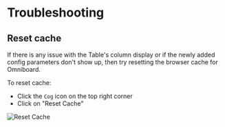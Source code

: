 # Troubleshooting

## Reset cache

If there is any issue with the Table's column display or if the newly added
config parameters don't show up, then try resetting the browser cache for Omniboard.
 
To reset cache:
- Click the `Cog` icon on the top right corner
- Click on "Reset Cache"

![Reset Cache](https://raw.githubusercontent.com/vivekratnavel/omniboard/master/docs/assets/screenshots/reset-cache.png)
